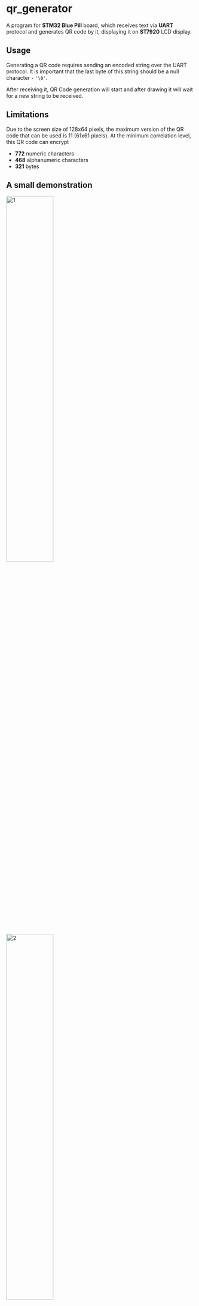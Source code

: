# qr_generator
A program for **STM32 Blue Pill** board, which receives text via **UART** protocol and generates QR code by it, displaying it on **ST7920** LCD display.

Usage
---
Generating a QR code requires sending an encoded string over the UART protocol. It is important that the last byte of this string should be a null character - <code>'\0'</code>.

After receiving it, QR Code generation will start and after drawing it will wait for a new string to be received.

Limitations
---
Due to the screen size of 128x64 pixels, the maximum version of the QR code that can be used is 11 (61x61 pixels). At the minimum correlation level, this QR code can encrypt
- **772** numeric characters
- **468** alphanumeric characters
- **321** bytes

A small demonstration
---

<img src="https://github.com/user-attachments/assets/9de2db33-34fb-489d-b26d-45896245ca7c" alt="1" width="50%"><br><br>
<img src="https://github.com/user-attachments/assets/30e87446-cdf0-4ca2-a535-281cb2975c3f" alt="2" width="50%"><br><br>

<details>
  <summary>Encoded:</summary>
  <em>https://www.example.com</em>
</details>
<img src="https://github.com/user-attachments/assets/52b5fdb8-9b3b-47b8-840b-807a67cd8908" alt="3" width="50%"><br><br>

<details>
  <summary>Encoded:</summary>
  <em>Lorem ipsum odor amet, consectetuer adipiscing elit. Natoque commodo augue semper semper justo ullamcorper molestie neque. Velit a viverra sed, quisque consectetur mattis. Non malesuada magna imperdiet leo massa molestie pharetra. Diam feugiat nullam semper velit mi elementum. Sapien vulputate velit eu lacinia rutrum.</em>
</details>
<img src="https://github.com/user-attachments/assets/6257cbc2-d2d9-463e-9036-7176a71ce6b2" alt="4" width="50%"><br><br>

Used libraries
---
- [qrcodegen](https://github.com/toyobayashi/qrcodegen) - lightweight, dependency-free QR code generation
- [ST7920_lib](https://youtu.be/RuUFxePFrmo?si=xF2E6PhmXEnKz_lW) - to work with graphics on the ST7920
